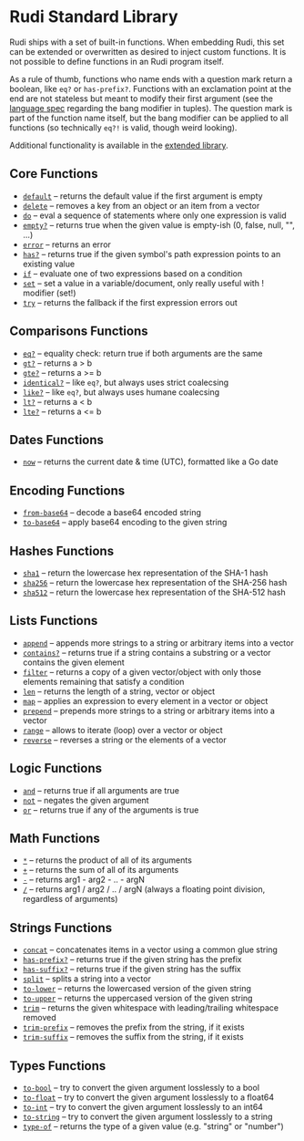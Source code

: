 # Rudi Standard Library

Rudi ships with a set of built-in functions. When embedding Rudi, this set can
be extended or overwritten as desired to inject custom functions. It is not
possible to define functions in an Rudi program itself.

As a rule of thumb, functions who name ends with a question mark return a boolean,
like `eq?` or `has-prefix?`. Functions with an exclamation point at the end are
not stateless but meant to modify their first argument (see the
[language spec](../language.md) regarding the bang modifier in tuples). The
question mark is part of the function name itself, but the bang modifier can be
applied to all functions (so technically `eq?!` is valid, though weird looking).

Additional functionality is available in the [extended library](../modules.md).

<!-- BEGIN_TOC -->
## Core Functions

* [`default`](../functions/core-default.md) – returns the default value if the first argument is empty
* [`delete`](../functions/core-delete.md) – removes a key from an object or an item from a vector
* [`do`](../functions/core-do.md) – eval a sequence of statements where only one expression is valid
* [`empty?`](../functions/core-empty.md) – returns true when the given value is empty-ish (0, false, null, "", ...)
* [`error`](../functions/core-error.md) – returns an error
* [`has?`](../functions/core-has.md) – returns true if the given symbol's path expression points to an existing value
* [`if`](../functions/core-if.md) – evaluate one of two expressions based on a condition
* [`set`](../functions/core-set.md) – set a value in a variable/document, only really useful with ! modifier (set!)
* [`try`](../functions/core-try.md) – returns the fallback if the first expression errors out

## Comparisons Functions

* [`eq?`](../functions/comparisons-eq.md) – equality check: return true if both arguments are the same
* [`gt?`](../functions/comparisons-gt.md) – returns a > b
* [`gte?`](../functions/comparisons-gte.md) – returns a >= b
* [`identical?`](../functions/comparisons-identical.md) – like `eq?`, but always uses strict coalecsing
* [`like?`](../functions/comparisons-like.md) – like `eq?`, but always uses humane coalecsing
* [`lt?`](../functions/comparisons-lt.md) – returns a < b
* [`lte?`](../functions/comparisons-lte.md) – returns a <= b

## Dates Functions

* [`now`](../functions/dates-now.md) – returns the current date & time (UTC), formatted like a Go date

## Encoding Functions

* [`from-base64`](../functions/encoding-from-base64.md) – decode a base64 encoded string
* [`to-base64`](../functions/encoding-to-base64.md) – apply base64 encoding to the given string

## Hashes Functions

* [`sha1`](../functions/hashes-sha1.md) – return the lowercase hex representation of the SHA-1 hash
* [`sha256`](../functions/hashes-sha256.md) – return the lowercase hex representation of the SHA-256 hash
* [`sha512`](../functions/hashes-sha512.md) – return the lowercase hex representation of the SHA-512 hash

## Lists Functions

* [`append`](../functions/lists-append.md) – appends more strings to a string or arbitrary items into a vector
* [`contains?`](../functions/lists-contains.md) – returns true if a string contains a substring or a vector contains the given element
* [`filter`](../functions/lists-filter.md) – returns a copy of a given vector/object with only those elements remaining that satisfy a condition
* [`len`](../functions/lists-len.md) – returns the length of a string, vector or object
* [`map`](../functions/lists-map.md) – applies an expression to every element in a vector or object
* [`prepend`](../functions/lists-prepend.md) – prepends more strings to a string or arbitrary items into a vector
* [`range`](../functions/lists-range.md) – allows to iterate (loop) over a vector or object
* [`reverse`](../functions/lists-reverse.md) – reverses a string or the elements of a vector

## Logic Functions

* [`and`](../functions/logic-and.md) – returns true if all arguments are true
* [`not`](../functions/logic-not.md) – negates the given argument
* [`or`](../functions/logic-or.md) – returns true if any of the arguments is true

## Math Functions

* [`*`](../functions/math-mult.md) – returns the product of all of its arguments
* [`+`](../functions/math-add.md) – returns the sum of all of its arguments
* [`-`](../functions/math-sub.md) – returns arg1 - arg2 - .. - argN
* [`/`](../functions/math-div.md) – returns arg1 / arg2 / .. / argN (always a floating point division, regardless of arguments)

## Strings Functions

* [`concat`](../functions/strings-concat.md) – concatenates items in a vector using a common glue string
* [`has-prefix?`](../functions/strings-has-prefix.md) – returns true if the given string has the prefix
* [`has-suffix?`](../functions/strings-has-suffix.md) – returns true if the given string has the suffix
* [`split`](../functions/strings-split.md) – splits a string into a vector
* [`to-lower`](../functions/strings-to-lower.md) – returns the lowercased version of the given string
* [`to-upper`](../functions/strings-to-upper.md) – returns the uppercased version of the given string
* [`trim`](../functions/strings-trim.md) – returns the given whitespace with leading/trailing whitespace removed
* [`trim-prefix`](../functions/strings-trim-prefix.md) – removes the prefix from the string, if it exists
* [`trim-suffix`](../functions/strings-trim-suffix.md) – removes the suffix from the string, if it exists

## Types Functions

* [`to-bool`](../functions/types-to-bool.md) – try to convert the given argument losslessly to a bool
* [`to-float`](../functions/types-to-float.md) – try to convert the given argument losslessly to a float64
* [`to-int`](../functions/types-to-int.md) – try to convert the given argument losslessly to an int64
* [`to-string`](../functions/types-to-string.md) – try to convert the given argument losslessly to a string
* [`type-of`](../functions/types-type-of.md) – returns the type of a given value (e.g. "string" or "number")
<!-- END_TOC -->
